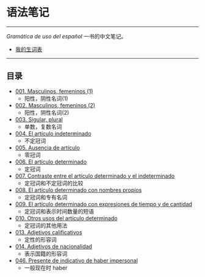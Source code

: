 # 语法笔记

---

_Gramática de uso del español_ 一书的中文笔记。

- [我的生词表](word-list.md)

---

## 目录

- [001. Masculinos, femeninos (1)](notes/001-el-hijo-la-hija.md)
  - 阳性，阴性名词(1)
- [002. Masculinos, femeninos (2)](notes/002-el-libro-la-mesa.md)
  - 阳性，阴性名词(2)
- [003. Sigular, plural](notes/003-libro-libros.md)
  - 单数，复数名词
- [004. El artículo indeterminado](notes/004-un-una-unos-unas.md)
  - 不定冠词
- [005. Ausencia de artículo](notes/005-un-coche-coche.md)
  - 零冠词
- [006. El artículo determinado](notes/006-el-la-los-las.md)
  - 定冠词
- [007. Contraste entre el artículo determinado y el indeterminado](notes/007-un-perro-el-perro.md)
  - 定冠词和不定冠词的比较
- [008. El artículo determinado con nombres propios](notes/008-el-señor-alonso-la-calle-mayor.md)
  - 定冠词和专有名词
- [009. El artículo determinado con expresiones de tiempo y de cantidad](notes/009-el-seis-de-enero.md)
  - 定冠词和表示时间数量的短语
- [010. Otros usos del artículo determinado](notes/010-tocar-la-guitarra.md)
  - 定冠词的其他用法
- [013. Adjetivos calificativos](notes/013-un-coche-pequeño.md)
  - 定性的形容词
- [014. Adjetivos de nacionalidad](notes/014-una-amiga-chilena.md)
  - 表示国籍的形容词
- [046. Presente de indicativo de haber impersonal](047-hay-un-vaso-en-la-mesa.md)
  - 一般现在时 haber
